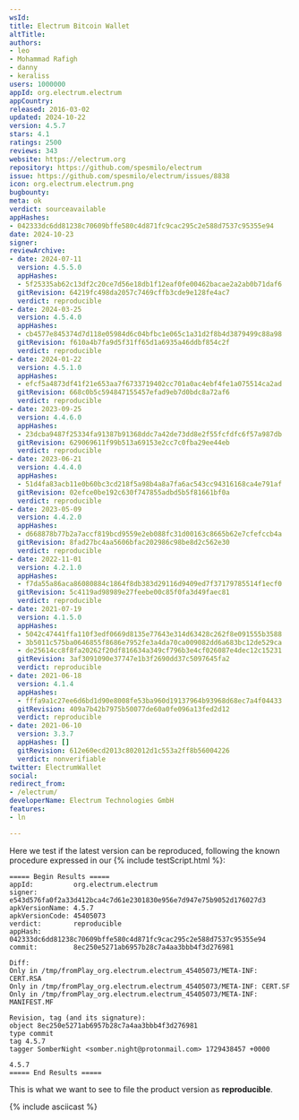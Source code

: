 ```yaml
---
wsId: 
title: Electrum Bitcoin Wallet
altTitle: 
authors:
- leo
- Mohammad Rafigh
- danny
- keraliss
users: 1000000
appId: org.electrum.electrum
appCountry: 
released: 2016-03-02
updated: 2024-10-22
version: 4.5.7
stars: 4.1
ratings: 2500
reviews: 343
website: https://electrum.org
repository: https://github.com/spesmilo/electrum
issue: https://github.com/spesmilo/electrum/issues/8838
icon: org.electrum.electrum.png
bugbounty: 
meta: ok
verdict: sourceavailable
appHashes:
- 042333dc6dd81238c70609bffe580c4d871fc9cac295c2e588d7537c95355e94
date: 2024-10-23
signer: 
reviewArchive:
- date: 2024-07-11
  version: 4.5.5.0
  appHashes:
  - 5f25335ab62c13df2c20ce7d56e18db1f12eaf0fe00462bacae2a2ab0b71daf6
  gitRevision: 64219fc498da2057c7469cffb3cde9e128fe4ac7
  verdict: reproducible
- date: 2024-03-25
  version: 4.5.4.0
  appHashes:
  - cb4577e845374d7d118e05984d6c04bfbc1e065c1a31d2f8b4d3879499c88a98
  gitRevision: f610a4b7fa9d5f31ff65d1a6935a46ddbf854c2f
  verdict: reproducible
- date: 2024-01-22
  version: 4.5.1.0
  appHashes:
  - efcf5a4873df41f21e653aa7f6733719402cc701a0ac4ebf4fe1a075514ca2ad
  gitRevision: 668c0b5c594847155457efad9eb7d0bdc8a72af6
  verdict: reproducible
- date: 2023-09-25
  version: 4.4.6.0
  appHashes:
  - 23dcba9487f25334fa91387b91368ddc7a42de73dd8e2f55fcfdfc6f57a987db
  gitRevision: 629069611f99b513a69153e2cc7c0fba29ee44eb
  verdict: reproducible
- date: 2023-06-21
  version: 4.4.4.0
  appHashes:
  - 51d4fa83acb11e0b60bc3cd218f5a98b4a8a7fa6ac543cc94316168ca4e791af
  gitRevision: 02efce0be192c630f747855adbd5b5f81661bf0a
  verdict: reproducible
- date: 2023-05-09
  version: 4.4.2.0
  appHashes:
  - d668878b77b2a7accf819bcd9559e2eb088fc31d00163c8665b62e7cfefccb4a
  gitRevision: 8fad27bc4aa5606bfac202986c98be8d2c562e30
  verdict: reproducible
- date: 2022-11-01
  version: 4.2.1.0
  appHashes:
  - f7da55a86aca86080884c1864f8db383d29116d9409ed7f37179785514f1ecf0
  gitRevision: 5c4119ad98989e27feebe00c85f0fa3d49faec81
  verdict: reproducible
- date: 2021-07-19
  version: 4.1.5.0
  appHashes:
  - 5042c47441ffa110f3edf0669d8135e77643e314d63428c262f8e091555b3588
  - 3b5011c575ba0646855f8686e7952fe3a4da70ca009082dd6a683bc12de529ca
  - de25614cc8f8fa20262f20df816634a349cf796b3e4cf026087e4dec12c15231
  gitRevision: 3af3091090e37747e1b3f2690dd37c5097645fa2
  verdict: reproducible
- date: 2021-06-18
  version: 4.1.4
  appHashes:
  - fffa9a1c27ee6d6bd1d90e8008fe53ba960d19137964b93968d68ec7a4f04433
  gitRevision: 409a7b42b7975b50077de60a0fe096a13fed2d12
  verdict: reproducible
- date: 2021-06-10
  version: 3.3.7
  appHashes: []
  gitRevision: 612e60ecd2013c802012d1c553a2ff8b56004226
  verdict: nonverifiable
twitter: ElectrumWallet
social: 
redirect_from:
- /electrum/
developerName: Electrum Technologies GmbH
features:
- ln

---
```


Here we test if the latest version can be reproduced, following the known
procedure expressed in our {% include testScript.html %}:

```
===== Begin Results =====
appId:          org.electrum.electrum
signer:         e543d576fa0f2a33d412bca4c7d61e2301830e956e7d947e75b9052d176027d3
apkVersionName: 4.5.7
apkVersionCode: 45405073
verdict:        reproducible
appHash:        042333dc6dd81238c70609bffe580c4d871fc9cac295c2e588d7537c95355e94
commit:         8ec250e5271ab6957b28c7a4aa3bbb4f3d276981

Diff:
Only in /tmp/fromPlay_org.electrum.electrum_45405073/META-INF: CERT.RSA
Only in /tmp/fromPlay_org.electrum.electrum_45405073/META-INF: CERT.SF
Only in /tmp/fromPlay_org.electrum.electrum_45405073/META-INF: MANIFEST.MF

Revision, tag (and its signature):
object 8ec250e5271ab6957b28c7a4aa3bbb4f3d276981
type commit
tag 4.5.7
tagger SomberNight <somber.night@protonmail.com> 1729438457 +0000

4.5.7
===== End Results =====

```

This is what we want to see to file the product version as **reproducible**.

{% include asciicast %}